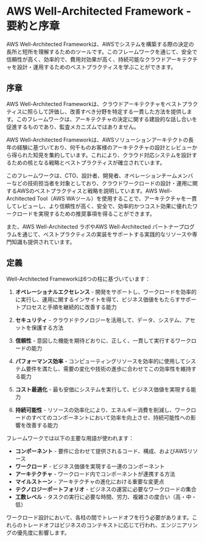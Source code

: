 # AWS Well-Architected Framework - 要約と序章

AWS Well-Architected Frameworkは、AWSでシステムを構築する際の決定の長所と短所を理解するためのツールです。このフレームワークを通じて、安全で信頼性が高く、効率的で、費用対効果が高く、持続可能なクラウドアーキテクチャを設計・運用するためのベストプラクティスを学ぶことができます。

## 序章

AWS Well-Architected Frameworkは、クラウドアーキテクチャをベストプラクティスに照らして評価し、改善すべき分野を特定する一貫した方法を提供します。このフレームワークは、アーキテクチャの決定に関する建設的な話し合いを促進するものであり、監査メカニズムではありません。

AWS Well-Architected Frameworkは、AWSソリューションアーキテクトの長年の経験に基づいており、何千ものお客様のアーキテクチャの設計とレビューから得られた知見を集約しています。これにより、クラウド対応システムを設計するための核となる戦略とベストプラクティスが確立されています。

このフレームワークは、CTO、設計者、開発者、オペレーションチームメンバーなどの技術担当者を対象としており、クラウドワークロードの設計・運用に関するAWSのベストプラクティスと戦略を説明しています。AWS Well-Architected Tool（AWS WAツール）を使用することで、アーキテクチャを一貫してレビューし、より信頼性が高く、安全で、効率的かつコスト効果に優れたワークロードを実現するための推奨事項を得ることができます。

また、AWS Well-Architected ラボやAWS Well-Architected パートナープログラムを通じて、ベストプラクティスの実装をサポートする実践的なリソースや専門知識も提供されています。

## 定義

Well-Architected Frameworkは6つの柱に基づいています：

1. **オペレーショナルエクセレンス** - 開発をサポートし、ワークロードを効率的に実行し、運用に関するインサイトを得て、ビジネス価値をもたらすサポートプロセスと手順を継続的に改善する能力

2. **セキュリティ** - クラウドテクノロジーを活用して、データ、システム、アセットを保護する方法

3. **信頼性** - 意図した機能を期待どおりに、正しく、一貫して実行するワークロードの能力

4. **パフォーマンス効率** - コンピューティングリソースを効率的に使用してシステム要件を満たし、需要の変化や技術の進歩に合わせてこの効率性を維持する能力

5. **コスト最適化** - 最も安価にシステムを実行して、ビジネス価値を実現する能力

6. **持続可能性** - リソースの効率化により、エネルギー消費を削減し、ワークロードのすべてのコンポーネントにおいて効率を向上させ、持続可能性への影響を改善する能力

フレームワークでは以下の主要な用語が使われます：

- **コンポーネント** - 要件に合わせて提供されるコード、構成、およびAWSリソース
- **ワークロード** - ビジネス価値を実現する一連のコンポーネント
- **アーキテクチャ** - ワークロード内でコンポーネントが連携する方法
- **マイルストーン** - アーキテクチャの進化における重要な変更点
- **テクノロジーポートフォリオ** - ビジネスの運営に必要なワークロードの集合
- **工数レベル** - タスクの実行に必要な時間、労力、複雑さの度合い（高・中・低）

ワークロード設計において、各柱の間でトレードオフを行う必要があります。これらのトレードオフはビジネスのコンテキストに応じて行われ、エンジニアリングの優先度に影響します。